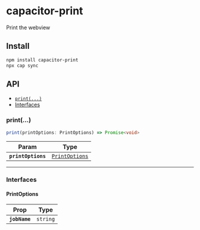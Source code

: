 # capacitor-print

Print the webview

## Install

```bash
npm install capacitor-print
npx cap sync
```

## API

<docgen-index>

* [`print(...)`](#print)
* [Interfaces](#interfaces)

</docgen-index>

<docgen-api>
<!--Update the source file JSDoc comments and rerun docgen to update the docs below-->

### print(...)

```typescript
print(printOptions: PrintOptions) => Promise<void>
```

| Param              | Type                                                  |
| ------------------ | ----------------------------------------------------- |
| **`printOptions`** | <code><a href="#printoptions">PrintOptions</a></code> |

--------------------


### Interfaces


#### PrintOptions

| Prop          | Type                |
| ------------- | ------------------- |
| **`jobName`** | <code>string</code> |

</docgen-api>
